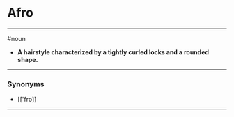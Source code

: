 # Afro
---
#noun
- **A hairstyle characterized by a tightly curled locks and a rounded shape.**
---
### Synonyms
- [['fro]]
---
